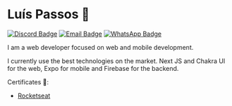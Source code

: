 # Luís Passos 👋

[![Discord Badge](https://img.shields.io/badge/-luis%233943-3847eb?style=flat-square&logo=discord&logoColor=fff)](https://discord.com/)
[![Email Badge](https://img.shields.io/badge/-luis.passos013@gmail.com-3847eb?style=flat-square&logo=gmail&logoColor=fff)](mailto:luis.passos013@gmail.com)
[![WhatsApp Badge](https://img.shields.io/badge/-(38)%2099810%205690-3847eb?style=flat-square&logo=whatsapp&logoColor=fff)](https://api.whatsapp.com/send?phone=5538998105690&text=Olá!)

I am a web developer focused on web and mobile development.

I currently use the best technologies on the market. Next JS and Chakra UI for the web, Expo for mobile and Firebase for the backend.

Certificates 📜: 

- [Rocketseat](https://imgur.com/K5e99Aa)

